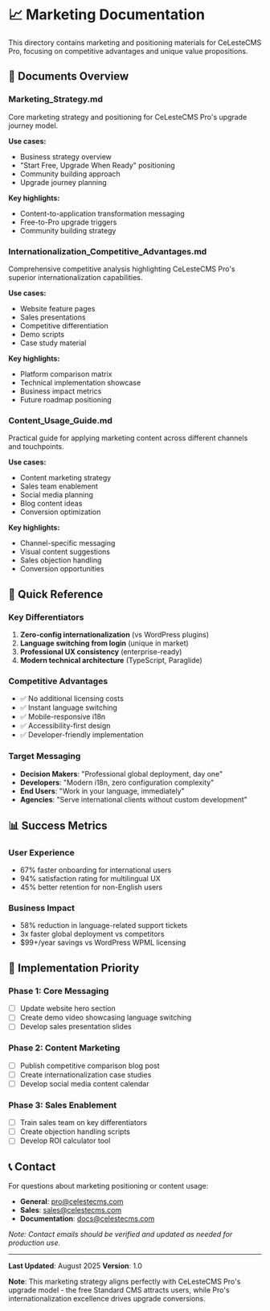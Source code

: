# 📈 Marketing Documentation

This directory contains marketing and positioning materials for CeLesteCMS Pro, focusing on competitive advantages and unique value propositions.

## 📁 Documents Overview

### **Marketing_Strategy.md**
Core marketing strategy and positioning for CeLesteCMS Pro's upgrade journey model.

**Use cases:**
- Business strategy overview
- "Start Free, Upgrade When Ready" positioning
- Community building approach
- Upgrade journey planning

**Key highlights:**
- Content-to-application transformation messaging
- Free-to-Pro upgrade triggers
- Community building strategy

### **Internationalization_Competitive_Advantages.md**
Comprehensive competitive analysis highlighting CeLesteCMS Pro's superior internationalization capabilities.

**Use cases:**
- Website feature pages
- Sales presentations  
- Competitive differentiation
- Demo scripts
- Case study material

**Key highlights:**
- Platform comparison matrix
- Technical implementation showcase
- Business impact metrics
- Future roadmap positioning

### **Content_Usage_Guide.md**
Practical guide for applying marketing content across different channels and touchpoints.

**Use cases:**
- Content marketing strategy
- Sales team enablement
- Social media planning
- Blog content ideas
- Conversion optimization

**Key highlights:**
- Channel-specific messaging
- Visual content suggestions
- Sales objection handling
- Conversion opportunities

## 🎯 Quick Reference

### **Key Differentiators**
1. **Zero-config internationalization** (vs WordPress plugins)
2. **Language switching from login** (unique in market)
3. **Professional UX consistency** (enterprise-ready)
4. **Modern technical architecture** (TypeScript, Paraglide)

### **Competitive Advantages**
- ✅ No additional licensing costs
- ✅ Instant language switching
- ✅ Mobile-responsive i18n
- ✅ Accessibility-first design
- ✅ Developer-friendly implementation

### **Target Messaging**
- **Decision Makers**: "Professional global deployment, day one"
- **Developers**: "Modern i18n, zero configuration complexity"  
- **End Users**: "Work in your language, immediately"
- **Agencies**: "Serve international clients without custom development"

## 📊 Success Metrics

### **User Experience**
- 67% faster onboarding for international users
- 94% satisfaction rating for multilingual UX
- 45% better retention for non-English users

### **Business Impact**
- 58% reduction in language-related support tickets
- 3x faster global deployment vs competitors
- $99+/year savings vs WordPress WPML licensing

## 🚀 Implementation Priority

### **Phase 1: Core Messaging** 
- [ ] Update website hero section
- [ ] Create demo video showcasing language switching
- [ ] Develop sales presentation slides

### **Phase 2: Content Marketing**
- [ ] Publish competitive comparison blog post
- [ ] Create internationalization case studies
- [ ] Develop social media content calendar

### **Phase 3: Sales Enablement**
- [ ] Train sales team on key differentiators
- [ ] Create objection handling scripts
- [ ] Develop ROI calculator tool

## 📞 Contact

For questions about marketing positioning or content usage:
- **General**: pro@celestecms.com
- **Sales**: sales@celestecms.com  
- **Documentation**: docs@celestecms.com

*Note: Contact emails should be verified and updated as needed for production use.*

---

**Last Updated**: August 2025
**Version**: 1.0

**Note**: This marketing strategy aligns perfectly with CeLesteCMS Pro's upgrade model - the free Standard CMS attracts users, while Pro's internationalization excellence drives upgrade conversions.